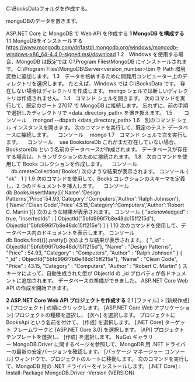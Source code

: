 C:\BooksDataフォルダを作成する。

mongoDBのデータを置きます。

ASP.NET Core と MongoDB で Web API を作成する
**1 MongoDB を構成する**
1.1  MongoDBをインストールする
　https://www.mongodb.com/dr/fastdl.mongodb.org/windows/mongodb-windows-x86_64-4.4.0-signed.msi/download
1.2　Windows を使用する場合、MongoDB は既定では C:\Program Files\MongoDB にインストールされます。 C:\Program Files\MongoDB\Server\<version_number>\bin を Path 環境変数に追加します。
1.3　データを格納するために開発用コンピューター上のディレクトリを選択します。 たとえば、Windows では C:\BooksData です。 存在しない場合はディレクトリを作成します。 mongo シェルでは新しいディレクトリは作成されません。
1.4　コマンド シェルを開きます。 次のコマンドを実行して、既定のポート 27017 で MongoDB に接続します。 忘れずに、前の手順で選択したディレクトリで <data_directory_path> を置き換えます。
1.5　
　コンソール
　mongod --dbpath <data_directory_path>
1.6　別のコマンド シェル インスタンスを開きます。 次のコマンドを実行して、既定のテスト データベースに接続します。
　コンソール
　mongo
1.7　コマンド シェルで次を実行します。
　コンソール
　use BookstoreDb
 これがまだ存在していない場合、BookstoreDb という名前のデータベースが作成されます。 データベースが存在する場合は、トランザクションのために接続されます。
1.8　次のコマンドを使用して Books コレクションを作成します。
　コンソール
　db.createCollection('Books')
 次のような結果が表示されます。
 コンソール
 { "ok" : 1 }
1.9 次のコマンドを使用して、Books コレクションのスキーマを定義し、2 つのドキュメントを挿入します。
　コンソール
  db.Books.insertMany([{'Name':'Design Patterns','Price':54.93,'Category':'Computers','Author':'Ralph Johnson'}, {'Name':'Clean Code','Price':43.15,'Category':'Computers','Author':'Robert C. Martin'}])
 次のような結果が表示されます。
 コンソール
  {
  "acknowledged" : true,
  "insertedIds" : [
    ObjectId("5bfd996f7b8e48dc15ff215d"),
    ObjectId("5bfd996f7b8e48dc15ff215e")
  ]
}
1.10 次のコマンドを使用して、データベース内のドキュメントを表示します。
 コンソール
 db.Books.find({}).pretty()
 次のような結果が表示されます。
 {
  "_id" : ObjectId("5bfd996f7b8e48dc15ff215d"),
  "Name" : "Design Patterns",
  "Price" : 54.93,
  "Category" : "Computers",
  "Author" : "Ralph Johnson"
}
{
  "_id" : ObjectId("5bfd996f7b8e48dc15ff215e"),
  "Name" : "Clean Code",
  "Price" : 43.15,
  "Category" : "Computers",
  "Author" : "Robert C. Martin"
}
スキーマによって、自動生成された型が ObjectId の _id プロパティが各ドキュメントに追加されます。
データベースの準備ができました。 ASP.NET Core Web API の作成を開始できます。

**2 ASP.NET Core Web API プロジェクトを作成する**
2.1 [ファイル] > [新規作成] > [プロジェクト] の順にクリックします。
[ASP.NET Core Web アプリケーション] プロジェクトの種類を選択し、 [次へ] を選択します。
プロジェクトに BooksApi という名前を付けて、 [作成] を選択します。
[.NET Core] ターゲット フレームワークと [ASP.NET Core 3.0] を選択します。 [API] プロジェクト テンプレートを選択し、 [作成] を選択します。
NuGet ギャラリー:MongoDB.Driver に関するページを参照して、MongoDB 用 .NET ドライバーの最新の安定バージョンを確認します。 [パッケージ マネージャー コンソール] ウィンドウで、プロジェクトのルートに移動します。 次のコマンドを実行して、MongoDB 用の .NET ドライバーをインストールします。
  [.NET Core] :
  Install-Package MongoDB.Driver -Version {VERSION}
